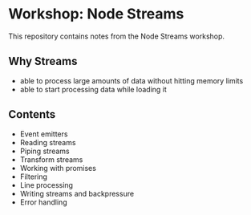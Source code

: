 # Workshop: Node Streams

This repository contains notes from the Node Streams workshop.

## Why Streams

- able to process large amounts of data without hitting memory limits
- able to start processing data while loading it

## Contents

- Event emitters
- Reading streams
- Piping streams
- Transform streams
- Working with promises
- Filtering
- Line processing
- Writing streams and backpressure
- Error handling

